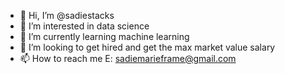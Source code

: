 - 👋 Hi, I’m @sadiestacks
- 👀 I’m interested in data science
- 🌱 I’m currently learning machine learning
- 💞️ I’m looking to get hired and get the max market value salary 
- 📫 How to reach me E: sadiemarieframe@gmail.com

<!---
sadiestacks/sadiestacks is a ✨ special ✨ repository because its `README.md` (this file) appears on your GitHub profile.
You can click the Preview link to take a look at your changes.
--->
